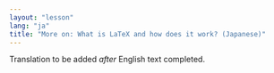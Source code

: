 ```yaml
---
layout: "lesson"
lang: "ja"
title: "More on: What is LaTeX and how does it work? (Japanese)"
---
```

Translation to be added _after_ English text completed.
